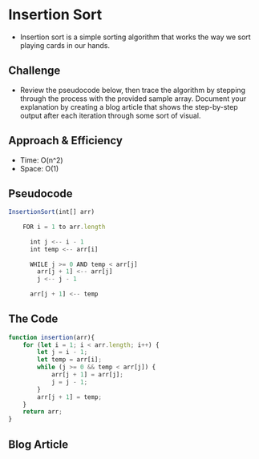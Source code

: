 # Insertion Sort
- Insertion sort is a simple sorting algorithm that works the way we sort playing cards in our hands.

## Challenge
- Review the pseudocode below, then trace the algorithm by stepping through the process with the provided sample array. Document your explanation by creating a blog article that shows the step-by-step output after each iteration through some sort of visual.

## Approach & Efficiency
- Time: O(n^2)
- Space: O(1)

## Pseudocode
```javascript 
InsertionSort(int[] arr)
  
    FOR i = 1 to arr.length
    
      int j <-- i - 1
      int temp <-- arr[i]
      
      WHILE j >= 0 AND temp < arr[j]
        arr[j + 1] <-- arr[j]
        j <-- j - 1
        
      arr[j + 1] <-- temp
```
## The Code 

```javascript 
function insertion(arr){
    for (let i = 1; i < arr.length; i++) {
        let j = i - 1;
        let temp = arr[i];
        while (j >= 0 && temp < arr[j]) {
            arr[j + 1] = arr[j];
            j = j - 1;
        }
        arr[j + 1] = temp;
    }
    return arr;
}
```

## Blog Article 

